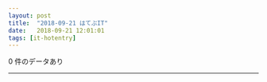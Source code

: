 ```yaml
---
layout: post
title:  "2018-09-21 はてぶIT"
date:   2018-09-21 12:01:01
tags: [it-hotentry]
---
```

0 件のデータあり

<hr>
